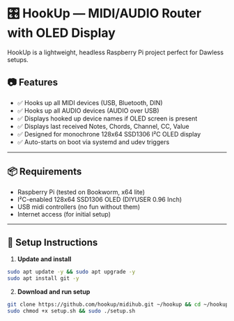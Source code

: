 # 🎛️ HookUp — MIDI/AUDIO Router with OLED Display 

HookUp is a lightweight, headless Raspberry Pi project perfect for Dawless setups.

## 📷 Features

- ✅ Hooks up all MIDI devices (USB, Bluetooth, DIN)
- ✅ Hooks up all AUDIO devices (AUDIO over USB)
- ✅ Displays hooked up device names if OLED screen is present
- ✅ Displays last received Notes, Chords, Channel, CC, Value
- ✅ Designed for monochrone 128x64 SSD1306 I²C OLED display
- ✅ Auto-starts on boot via systemd and udev triggers

---

## 📦 Requirements

- Raspberry Pi (tested on Bookworm, x64 lite)
- I²C-enabled 128x64 SSD1306 OLED (DIYUSER 0.96 Inch)
- USB midi controllers (no fun without them)
- Internet access (for initial setup)

---

## 🚀 Setup Instructions

1. **Update and install**

```bash
sudo apt update -y && sudo apt upgrade -y
sudo apt install git -y
```

2. **Download and run setup**

```bash
git clone https://github.com/hookup/midihub.git ~/hookup && cd ~/hookup
sudo chmod +x setup.sh && sudo ./setup.sh
```
